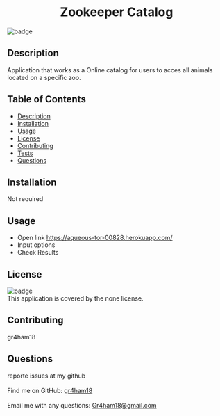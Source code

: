 
<h1 align="center">Zookeeper Catalog </h1>
  
![badge](https://img.shields.io/badge/license-none-brightgreen)<br />

## Description
 Application that works as a Online catalog for users to acces all animals located on a specific zoo.


## Table of Contents
- [Description](#description)
- [Installation](#installation)
- [Usage](#usage)
- [License](#license)
- [Contributing](#contributing)
- [Tests](#tests)
- [Questions](#questions)

## Installation
Not required

## Usage
- Open link https://aqueous-tor-00828.herokuapp.com/
 - Input options
 - Check Results

## License
![badge](https://img.shields.io/badge/license-none-brightgreen)
<br />
This application is covered by the none license. 

## Contributing
 gr4ham18



## Questions
 reporte issues at my github<br />
<br />
Find me on GitHub: [gr4ham18](https://github.com/gr4ham18)<br />
<br />
 Email me with any questions: Gr4ham18@gmail.com<br /><br />

